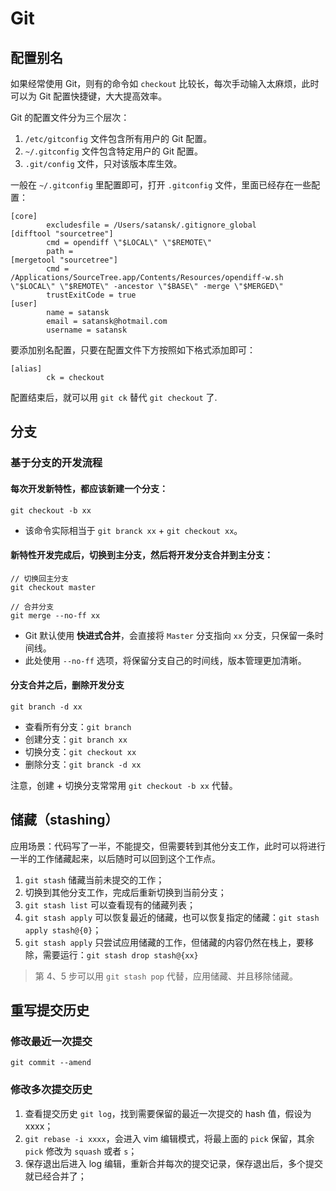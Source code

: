 # Git

## 配置别名

如果经常使用 Git，则有的命令如 `checkout` 比较长，每次手动输入太麻烦，此时可以为 Git 配置快捷键，大大提高效率。

Git 的配置文件分为三个层次：
1. `/etc/gitconfig` 文件包含所有用户的 Git 配置。
2. `~/.gitconfig` 文件包含特定用户的 Git 配置。
3. `.git/config` 文件，只对该版本库生效。

一般在 `~/.gitconfig` 里配置即可，打开 `.gitconfig` 文件，里面已经存在一些配置：

```
[core]
        excludesfile = /Users/satansk/.gitignore_global
[difftool "sourcetree"]
        cmd = opendiff \"$LOCAL\" \"$REMOTE\"
        path =
[mergetool "sourcetree"]
        cmd = /Applications/SourceTree.app/Contents/Resources/opendiff-w.sh \"$LOCAL\" \"$REMOTE\" -ancestor \"$BASE\" -merge \"$MERGED\"
        trustExitCode = true
[user]
        name = satansk
        email = satansk@hotmail.com
        username = satansk
```

要添加别名配置，只要在配置文件下方按照如下格式添加即可：

```
[alias]
        ck = checkout
```

配置结束后，就可以用 `git ck` 替代 `git checkout` 了.

## 分支

### 基于分支的开发流程

#### 每次开发新特性，都应该新建一个分支：

```
git checkout -b xx
```
* 该命令实际相当于 `git branck xx` + `git checkout xx`。

#### 新特性开发完成后，切换到主分支，然后将开发分支合并到主分支：

```
// 切换回主分支
git checkout master

// 合并分支
git merge --no-ff xx
```
* Git 默认使用 **快进式合并**，会直接将 `Master` 分支指向 `xx` 分支，只保留一条时间线。
* 此处使用 `--no-ff` 选项，将保留分支自己的时间线，版本管理更加清晰。

#### 分支合并之后，删除开发分支

```
git branch -d xx
```


* 查看所有分支：`git branch`
* 创建分支：`git branch xx`
* 切换分支：`git checkout xx`
* 删除分支：`git branck -d xx`

注意，创建 + 切换分支常常用 `git checkout -b xx` 代替。

## 储藏（stashing）

应用场景：代码写了一半，不能提交，但需要转到其他分支工作，此时可以将进行一半的工作储藏起来，以后随时可以回到这个工作点。

1. `git stash` 储藏当前未提交的工作；
2. 切换到其他分支工作，完成后重新切换到当前分支；
3. `git stash list` 可以查看现有的储藏列表；
4. `git stash apply` 可以恢复最近的储藏，也可以恢复指定的储藏：`git stash apply stash@{0}`；
5. `git stash apply` 只尝试应用储藏的工作，但储藏的内容仍然在栈上，要移除，需要运行：`git stash drop stash@{xx}`

> 第 4、5 步可以用 `git stash pop` 代替，应用储藏、并且移除储藏。

## 重写提交历史

### 修改最近一次提交

```
git commit --amend
```

### 修改多次提交历史

1. 查看提交历史 `git log`，找到需要保留的最近一次提交的 hash 值，假设为 xxxx；
2. `git rebase -i xxxx`，会进入 vim 编辑模式，将最上面的 `pick` 保留，其余 `pick` 修改为 `squash` 或者 `s`；
3. 保存退出后进入 log 编辑，重新合并每次的提交记录，保存退出后，多个提交就已经合并了；
